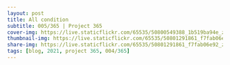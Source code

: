 ```yaml
---
layout: post
title: All condition
subtitle: 005/365 | Project 365
cover-img: https://live.staticflickr.com/65535/50800549388_1b519ba94e_z.jpg
thumbnail-img: https://live.staticflickr.com/65535/50801291861_f7fab06e92_z.jpg
share-img: https://live.staticflickr.com/65535/50801291861_f7fab06e92_z.jpg
tags: [blog, 2021, project 365, 004/365]
---
```

